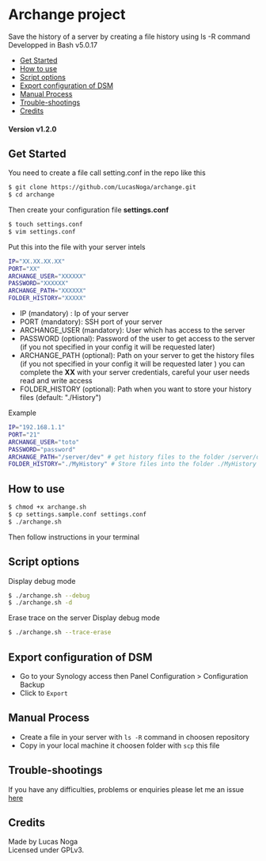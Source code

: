 # Archange project

Save the history of a server by creating a file history using ls -R command  
Developped in Bash v5.0.17

- [Get Started](#get-started)
- [How to use](#how-to-use)
- [Script options](#script-options)
- [Export configuration of DSM](#export-configuration-of-dsm)
- [Manual Process](#manual-process)
- [Trouble-shootings](#trouble-shootings)
- [Credits](#credits)

#### Version v1.2.0

## Get Started

You need to create a file call setting.conf in the repo like this

```bash
$ git clone https://github.com/LucasNoga/archange.git
$ cd archange
```

Then create your configuration file **settings.conf**

```bash
$ touch settings.conf
$ vim settings.conf
```

Put this into the file with your server intels

```bash
IP="XX.XX.XX.XX"
PORT="XX"
ARCHANGE_USER="XXXXXX"
PASSWORD="XXXXXX"
ARCHANGE_PATH="XXXXXX"
FOLDER_HISTORY="XXXXX"
```

- IP (mandatory) : Ip of your server
- PORT (mandatory): SSH port of your server
- ARCHANGE_USER (mandatory): User which has access to the server
- PASSWORD (optional): Password of the user to get access to the server (if you not specified in your config it will be requested later)
- ARCHANGE_PATH (optional): Path on your server to get the history files (if you not specified in your config it will be requested later )
  you can complete the **XX** with your server credentials, careful your user needs read and write access
- FOLDER_HISTORY (optional): Path when you want to store your history files (default: "./History")

Example

```bash
IP="192.168.1.1"
PORT="21"
ARCHANGE_USER="toto"
PASSWORD="password"
ARCHANGE_PATH="/server/dev" # get history files to the folder /server/dev
FOLDER_HISTORY="./MyHistory" # Store files into the folder ./MyHistory
```

## How to use

```bash
$ chmod +x archange.sh
$ cp settings.sample.conf settings.conf
$ ./archange.sh
```

Then follow instructions in your terminal

## Script options

Display debug mode

```bash
$ ./archange.sh --debug
$ ./archange.sh -d
```

Erase trace on the server
Display debug mode

```bash
$ ./archange.sh --trace-erase
```

## Export configuration of DSM

- Go to your Synology access then Panel Configuration > Configuration Backup
- Click to `Export`

## Manual Process

- Create a file in your server with `ls -R` command in choosen repository
- Copy in your local machine it choosen folder with `scp` this file

## Trouble-shootings

If you have any difficulties, problems or enquiries please let me an issue [here](https://github.com/LucasNoga/Archange/issues/new)

## Credits

Made by Lucas Noga  
Licensed under GPLv3.
